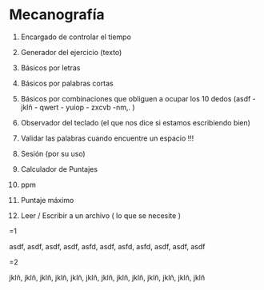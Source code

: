 # Mecanografía

1. Encargado de controlar el tiempo
  
2. Generador del ejercicio (texto)
  
  1. Básicos por letras
    
  2. Básicos por palabras cortas
    
  3. Básicos por combinaciones que obliguen a ocupar los 10 dedos (asdf - jklñ - qwert - yuiop - zxcvb -nm,. )
    
3. Observador del teclado (el que nos dice si estamos escribiendo bien)
  
  1. Validar las palabras cuando encuentre un espacio !!!
    
4. Sesión (por su uso)
  
5. Calculador de Puntajes
  
  1. ppm
    
  2. Puntaje máximo
    
6. Leer / Escribir a un archivo ( lo que se necesite )
  
  =1
  
  asdf, asdf, asdf, asdf, asfd, asdf, asfd, asfd, asdf, asdf, asdf
  
  =2
  
  jklñ, jklñ, jklñ, jklñ, jklñ, jklñ, jklñ, jklñ, jklñ, jklñ, jklñ, jklñ, jklñ